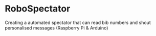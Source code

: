 # RoboSpectator
Creating a automated spectator that can read bib numbers and shout personalised messages (Raspberry Pi &amp; Arduino)
